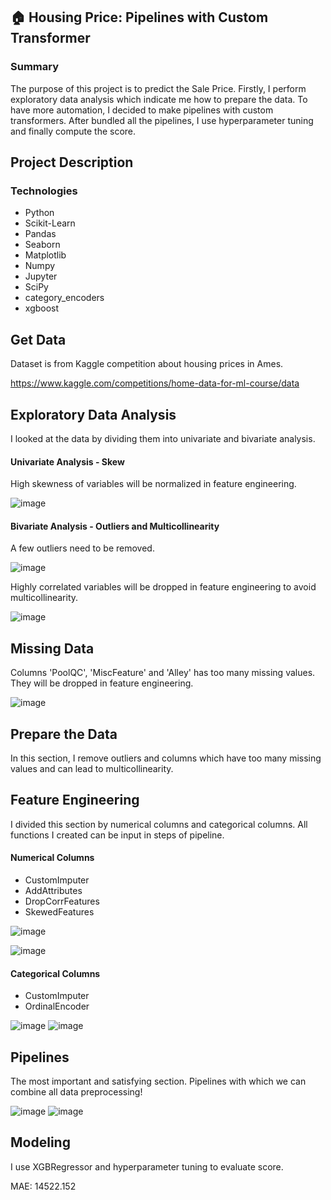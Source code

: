 ## 🏠 Housing Price: Pipelines with Custom Transformer
### Summary
The purpose of this project is to predict the Sale Price. Firstly, I perform exploratory data analysis which indicate me how to prepare the data. To have more automation, I decided to make pipelines with custom transformers. After bundled all the pipelines, I use hyperparameter tuning and finally compute the score.
## Project Description

### Technologies
* Python
* Scikit-Learn
* Pandas
* Seaborn
* Matplotlib
* Numpy
* Jupyter
* SciPy
* category_encoders
* xgboost

## Get Data
Dataset is from Kaggle competition about housing prices in Ames.

https://www.kaggle.com/competitions/home-data-for-ml-course/data

## Exploratory Data Analysis
I looked at the data by dividing them into univariate and bivariate analysis.

#### Univariate Analysis - Skew

High skewness of variables will be normalized in feature engineering.

![image](https://user-images.githubusercontent.com/61654792/175182143-28a8ca71-f2bf-4d51-9087-8555efa4b8be.png)

#### Bivariate Analysis - Outliers and Multicollinearity

A few outliers need to be removed.

![image](https://user-images.githubusercontent.com/61654792/175182639-30c6d78b-3a84-4bb2-8f8e-c7bc658ce0ce.png)

Highly correlated variables will be dropped in feature engineering to avoid multicollinearity.

![image](https://user-images.githubusercontent.com/61654792/175182354-587a5a6b-aa05-43a9-a518-a0c4b9989635.png)


## Missing Data

Columns 'PoolQC', 'MiscFeature' and 'Alley' has too many missing values. They will be dropped in feature engineering.

![image](https://user-images.githubusercontent.com/61654792/175182266-cdc48d98-cd44-48ff-86f8-3c142211b66d.png)

## Prepare the Data

In this section, I remove outliers and columns which have too many missing values and can lead to multicollinearity.

## Feature Engineering
 
I divided this section by numerical columns and categorical columns.
All functions I created can be input in steps of pipeline.
#### Numerical Columns
* CustomImputer
* AddAttributes
* DropCorrFeatures
* SkewedFeatures

![image](https://user-images.githubusercontent.com/61654792/175185213-4c52f000-4542-4771-a871-4a71d3ac375a.png)

![image](https://user-images.githubusercontent.com/61654792/175185315-a8cb1cb9-c60d-4a00-8362-fdda9368f2bf.png)


#### Categorical Columns
* CustomImputer
* OrdinalEncoder

![image](https://user-images.githubusercontent.com/61654792/175185411-c9f11d37-5bb8-41f7-941b-7bf0e1c5e338.png)
![image](https://user-images.githubusercontent.com/61654792/175185419-61fbc4c2-2846-44f7-a49c-ce8a0a763d9a.png)

## Pipelines
The most important and satisfying section. Pipelines with which we can combine all data preprocessing!

![image](https://user-images.githubusercontent.com/61654792/175185528-466ea001-6c54-47ed-8bb7-18176811c7af.png)
![image](https://user-images.githubusercontent.com/61654792/175185547-c54b6284-e954-40bc-99ae-90f3d3fb041a.png)

## Modeling
I use XGBRegressor and hyperparameter tuning to evaluate score.

MAE: 14522.152

